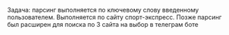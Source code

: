 Задача: парсинг выполняется по ключевому слову введенному пользователем. Выполняется по сайту спорт-экспресс. Позже парсинг был расширен для поиска по 3 сайта на выбор в телеграм боте

